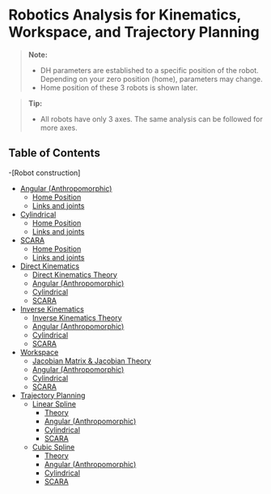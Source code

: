 # Robotics Analysis for Kinematics, Workspace, and Trajectory Planning

> **Note:**
> - DH parameters are established to a specific position of the robot. Depending on your zero position (home), parameters may change.
> - Home position of these 3 robots is shown later.

> **Tip:**
> - All robots have only 3 axes. The same analysis can be followed for more axes.

## Table of Contents
-[Robot construction]
  - [Angular (Anthropomorphic)](#angular-anthropomorphic)
    - [Home Position](#Home-Angular)
    - [Links and joints](#LinksJointsA)
  - [Cylindrical](#cylindrical)
    - [Home Position](#Home-Cylindrical)
    - [Links and joints](#LinksJointsC)
  - [SCARA](#scara)
    - [Home Position](#Home-SCARA)
    - [Links and joints](#LinksJointsS)
- [Direct Kinematics](#direct-kinematics)
  - [Direct Kinematics Theory](#direct-kinematics-theory)
  - [Angular (Anthropomorphic)](#angular-anthropomorphic)
  - [Cylindrical](#cylindrical)
  - [SCARA](#scara)
- [Inverse Kinematics](#inverse-kinematics)
  - [Inverse Kinematics Theory](#inverse-kinematics-theory)
  - [Angular (Anthropomorphic)](#angular-anthropomorphic-1)
  - [Cylindrical](#cylindrical-1)
  - [SCARA](#scara-1)
- [Workspace](#workspace)
  - [Jacobian Matrix & Jacobian Theory](#jacobian-matrix--jacobian-theory)
  - [Angular (Anthropomorphic)](#angular-anthropomorphic-2)
  - [Cylindrical](#cylindrical-2)
  - [SCARA](#scara-2)
- [Trajectory Planning](#trajectory-planning)
  - [Linear Spline](#linear-spline)
    - [Theory](#theory)
    - [Angular (Anthropomorphic)](#angular-anthropomorphic-3)
    - [Cylindrical](#cylindrical-3)
    - [SCARA](#scara-3)
  - [Cubic Spline](#cubic-spline)
    - [Theory](#theory-1)
    - [Angular (Anthropomorphic)](#angular-anthropomorphic-4)
    - [Cylindrical](#cylindrical-4)
    - [SCARA](#scara-4)
